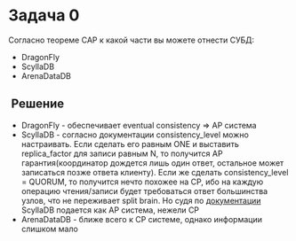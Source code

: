 # Задача 0

Согласно теореме CAP к какой части вы можете отнести СУБД:

* DragonFly
* ScyllaDB
* ArenaDataDB


##  Решение

* DragonFly - обеспечивает eventual consistency => AP система
* ScyllaDB - согласно документации consistency_level можно настраивать. Если сделать его равным ONE и выставить replica_factor для записи равным N, то получится AP гарантия(координатор дождется лишь один ответ, остальное может записаться позже ответа клиенту). Если же сделать consistency_level = QUORUM, то получится нечто похожее на CP, ибо на каждую операцию чтения/записи будет требоваться ответ большинства узлов, что не переживает split brain. Но судя по [документации](https://opensource.docs.scylladb.com/stable/architecture/architecture-fault-tolerance) ScyllaDB подается как AP система, нежели CP
* ArenaDataDB - ближе всего к CP системе, однако информации слишком мало





